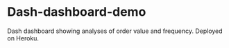 # Dash-dashboard-demo
Dash dashboard showing analyses of order value and frequency. Deployed on Heroku.
